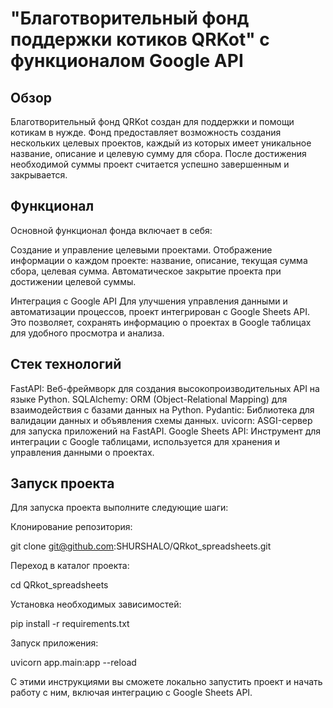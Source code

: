 # "Благотворительный фонд поддержки котиков QRKot" с функционалом Google API

## Обзор
Благотворительный фонд QRKot создан для поддержки и помощи котикам в нужде. Фонд предоставляет возможность создания нескольких целевых проектов, каждый из которых имеет уникальное название, описание и целевую сумму для сбора. После достижения необходимой суммы проект считается успешно завершенным и закрывается.

## Функционал 
Основной функционал фонда включает в себя:

Создание и управление целевыми проектами.
Отображение информации о каждом проекте: название, описание, текущая сумма сбора, целевая сумма.
Автоматическое закрытие проекта при достижении целевой суммы.

Интеграция с Google API
Для улучшения управления данными и автоматизации процессов, проект интегрирован с Google Sheets API. 
Это позволяет, сохранять информацию о проектах в Google таблицах для удобного просмотра и анализа.


## Стек технологий
FastAPI: Веб-фреймворк для создания высокопроизводительных API на языке Python.
SQLAlchemy: ORM (Object-Relational Mapping) для взаимодействия с базами данных на Python.
Pydantic: Библиотека для валидации данных и объявления схемы данных.
uvicorn: ASGI-сервер для запуска приложений на FastAPI.
Google Sheets API: Инструмент для интеграции с Google таблицами, используется для хранения и управления данными о проектах.

## Запуск проекта
Для запуска проекта выполните следующие шаги:

Клонирование репозитория:

git clone git@github.com:SHURSHALO/QRkot_spreadsheets.git

Переход в каталог проекта:

cd QRkot_spreadsheets

Установка необходимых зависимостей:

pip install -r requirements.txt

Запуск приложения:

uvicorn app.main:app --reload

С этими инструкциями вы сможете локально запустить проект и начать работу с ним, включая интеграцию с Google Sheets API.